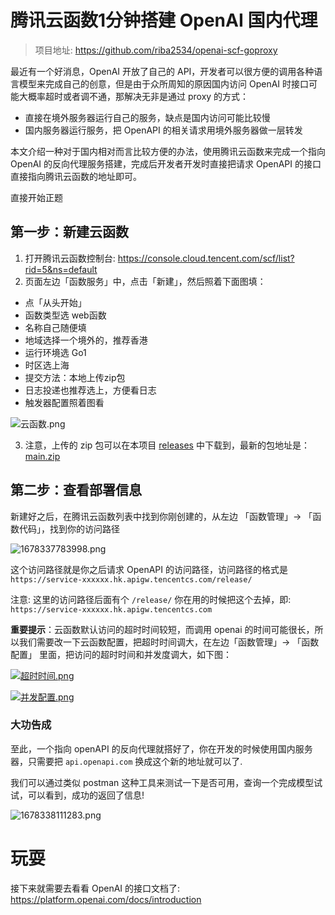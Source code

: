 # 腾讯云函数1分钟搭建 OpenAI 国内代理

> 项目地址: https://github.com/riba2534/openai-scf-goproxy

最近有一个好消息，OpenAI 开放了自己的 API，开发者可以很方便的调用各种语言模型来完成自己的创意，但是由于众所周知的原因国内访问 OpenAI 时接口可能大概率超时或者调不通，那解决无非是通过 proxy 的方式：

- 直接在境外服务器运行自己的服务，缺点是国内访问可能比较慢
- 国内服务器运行服务，把 OpenAPI 的相关请求用境外服务器做一层转发

本文介绍一种对于国内相对而言比较方便的办法，使用腾讯云函数来完成一个指向 OpenAI 的反向代理服务搭建，完成后开发者开发时直接把请求 OpenAPI 的接口直接指向腾讯云函数的地址即可。

直接开始正题


## 第一步：新建云函数

1. 打开腾讯云函数控制台: https://console.cloud.tencent.com/scf/list?rid=5&ns=default
2. 页面左边「函数服务」中，点击「新建」，然后照着下面图填：

- 点「从头开始」
- 函数类型选 web函数
- 名称自己随便填
- 地域选择一个境外的，推荐香港
- 运行环境选 Go1
- 时区选上海
- 提交方法：本地上传zip包
- 日志投递也推荐选上，方便看日志
- 触发器配置照着图看

![云函数.png](https://image-1252109614.cos.ap-beijing.myqcloud.com/2023/03/09/64096590d8255.png)

3. 注意，上传的 zip 包可以在本项目 [releases](https://github.com/riba2534/openai-scf-goproxy/releases) 中下载到，最新的包地址是： [main.zip](https://github.com/riba2534/openai-scf-goproxy/releases/download/V2.0/main.zip)


## 第二步：查看部署信息

新建好之后，在腾讯云函数列表中找到你刚创建的，从左边 「函数管理」-> 「函数代码」，找到你的访问路径

![1678337783998.png](https://image-1252109614.cos.ap-beijing.myqcloud.com/2023/03/09/640966f88f891.png)


这个访问路径就是你之后请求 OpenAPI 的访问路径，访问路径的格式是 `https://service-xxxxxx.hk.apigw.tencentcs.com/release/`

注意: 这里的访问路径后面有个 `/release/` 你在用的时候把这个去掉，即: `https://service-xxxxxx.hk.apigw.tencentcs.com`



**重要提示**：云函数默认访问的超时时间较短，而调用 openai 的时间可能很长，所以我们需要改一下云函数配置，把超时时间调大，在左边「函数管理」-> 「函数配置」 里面，把访问的超时时间和并发度调大，如下图：

[![超时时间.png](https://image-1252109614.cos.ap-beijing.myqcloud.com/2023/03/13/640ece0cc7848.png)](https://image-1252109614.cos.ap-beijing.myqcloud.com/2023/03/13/640ece0cc7848.png)

[![并发配置.png](https://image-1252109614.cos.ap-beijing.myqcloud.com/2023/03/13/640ece0c4dd58.png)](https://image-1252109614.cos.ap-beijing.myqcloud.com/2023/03/13/640ece0c4dd58.png)

### 大功告成

至此，一个指向 openAPI 的反向代理就搭好了，你在开发的时候使用国内服务器，只需要把 `api.openapi.com` 换成这个新的地址就可以了.

我们可以通过类似 postman 这种工具来测试一下是否可用，查询一个完成模型试试，可以看到，成功的返回了信息!

![1678338111283.png](https://image-1252109614.cos.ap-beijing.myqcloud.com/2023/03/09/6409683fa484c.png)


# 玩耍

接下来就需要去看看 OpenAI 的接口文档了: https://platform.openai.com/docs/introduction
